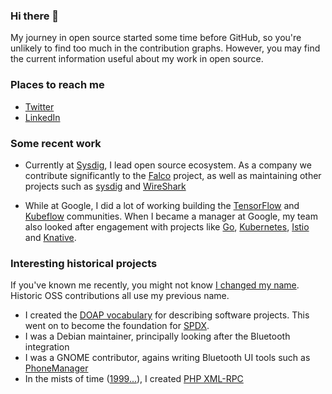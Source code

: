 ### Hi there 👋

<!--
**ewilderj/ewilderj** is a ✨ _special_ ✨ repository because its `README.md` (this file) appears on your GitHub profile.

Here are some ideas to get you started:

- 🔭 I’m currently working on ...
- 🌱 I’m currently learning ...
- 👯 I’m looking to collaborate on ...
- 🤔 I’m looking for help with ...
- 💬 Ask me about ...
- 📫 How to reach me: ...
- 😄 Pronouns: ...
- ⚡ Fun fact: ...
-->

My journey in open source started some time before GitHub, so you're unlikely to find too much in the contribution graphs. However, you may find the current information useful about my work in open source.

### Places to reach me

* [Twitter](https://twitter.com/edd)
* [LinkedIn](https://www.linkedin.com/in/wilder-james/)

### Some recent work

* Currently at [Sysdig](https://sysdig.com/), I lead open source ecosystem. As a company we contribute significantly to the [Falco](https://falco.org/) project, as well as maintaining other projects such as [sysdig](https://github.com/draios/sysdig) and [WireShark](https://www.wireshark.org/)

* While at Google, I did a lot of working building the [TensorFlow](https://tensorflow.org) and [Kubeflow](https://kubeflow.org/) communities. When I became a manager at Google, my team also looked after engagement with projects like [Go](https://golang.org/), [Kubernetes](https://k8s.io/), [Istio](https://istio.io/) and [Knative](https://knative.dev).

### Interesting historical projects

If you've known me recently, you might not know [I changed my name](https://medium.com/@edd/wilder-james-57a00bd8822d). Historic OSS contributions all use my previous name.

* I created the [DOAP vocabulary](https://github.com/ewilderj/doap) for describing software projects. This went on to become the foundation for [SPDX](https://spdx.dev/).
* I was a Debian maintainer, principally looking after the Bluetooth integration
* I was a GNOME contributor, agains writing Bluetooth UI tools such as [PhoneManager](https://wiki.gnome.org/Attic/PhoneManager)
* In the mists of time ([1999...](https://github.com/gggeek/phpxmlrpc/blob/fc90293aaf6d8ef8fa1cd6152f6237c0bdfea4a7/doc/ChangeLog#L1614)), I created [PHP XML-RPC](http://gggeek.github.io/phpxmlrpc/)
